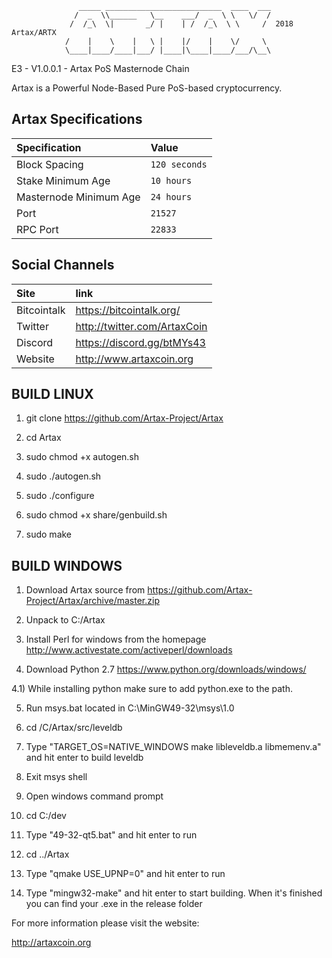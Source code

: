                    _____ __________________________  ____  ___
                  /  _  \\______   \__    ___/  _  \ \   \/  /
                 /  /_\  \|       _/ |    | /  /_\  \ \     /  2018 Artax/ARTX
                /    |    \    |   \ |    |/    |    \/     \ 
                \____|____/____|___/ |____|\____|____/___/\__\
                                     
E3 - V1.0.0.1 - Artax PoS Masternode Chain

Artax is a Powerful Node-Based Pure PoS-based cryptocurrency.

## Artax Specifications

| Specification | Value |
|:-----------|:-----------|
| Block Spacing | `120 seconds` |
| Stake Minimum Age | `10 hours` |
| Masternode Minimum Age | `24 hours` |
| Port | `21527` |
| RPC Port | `22833` |

## Social Channels

| Site | link |
|:-----------|:-----------|
| Bitcointalk | https://bitcointalk.org/ |
| Twitter | http://twitter.com/ArtaxCoin |
| Discord | https://discord.gg/btMYs43 |
| Website | http://www.artaxcoin.org |



BUILD LINUX
-----------
1) git clone https://github.com/Artax-Project/Artax

2) cd Artax 

3) sudo chmod +x autogen.sh

4) sudo ./autogen.sh

5) sudo ./configure

6) sudo chmod +x share/genbuild.sh

7) sudo make



BUILD WINDOWS
-------------


1) Download Artax source from https://github.com/Artax-Project/Artax/archive/master.zip 

2) Unpack to C:/Artax

3) Install Perl for windows from the homepage http://www.activestate.com/activeperl/downloads

4) Download Python 2.7 https://www.python.org/downloads/windows/

4.1) While installing python make sure to add python.exe to the path.

5) Run msys.bat located in C:\MinGW49-32\msys\1.0

6) cd /C/Artax/src/leveldb

7) Type "TARGET_OS=NATIVE_WINDOWS make libleveldb.a libmemenv.a" and hit enter to build leveldb

8) Exit msys shell

9) Open windows command prompt

10) cd C:/dev

11) Type "49-32-qt5.bat" and hit enter to run

12) cd ../Artax

13) Type "qmake USE_UPNP=0" and hit enter to run

14) Type "mingw32-make" and hit enter to start building. When it's finished you can find your .exe in the release folder


For more information please visit the website:

http://artaxcoin.org
